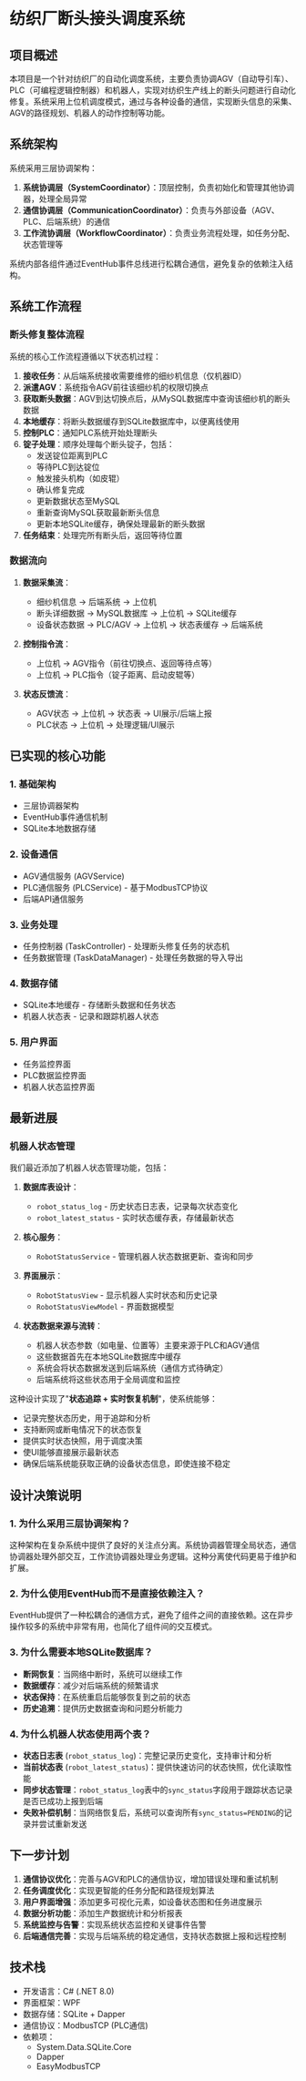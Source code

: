 # 纺织厂断头接头调度系统

## 项目概述

本项目是一个针对纺织厂的自动化调度系统，主要负责协调AGV（自动导引车）、PLC（可编程逻辑控制器）和机器人，实现对纺织生产线上的断头问题进行自动化修复。系统采用上位机调度模式，通过与各种设备的通信，实现断头信息的采集、AGV的路径规划、机器人的动作控制等功能。

## 系统架构

系统采用三层协调架构：

1. **系统协调层（SystemCoordinator）**：顶层控制，负责初始化和管理其他协调器，处理全局异常
2. **通信协调层（CommunicationCoordinator）**：负责与外部设备（AGV、PLC、后端系统）的通信
3. **工作流协调层（WorkflowCoordinator）**：负责业务流程处理，如任务分配、状态管理等

系统内部各组件通过EventHub事件总线进行松耦合通信，避免复杂的依赖注入结构。

## 系统工作流程

### 断头修复整体流程

系统的核心工作流程遵循以下状态机过程：

1. **接收任务**：从后端系统接收需要维修的细纱机信息（仅机器ID）
2. **派遣AGV**：系统指令AGV前往该细纱机的权限切换点
3. **获取断头数据**：AGV到达切换点后，从MySQL数据库中查询该细纱机的断头数据
4. **本地缓存**：将断头数据缓存到SQLite数据库中，以便离线使用
5. **控制PLC**：通知PLC系统开始处理断头
6. **锭子处理**：顺序处理每个断头锭子，包括：
   - 发送锭位距离到PLC
   - 等待PLC到达锭位
   - 触发接头机构（如皮辊）
   - 确认修复完成
   - 更新数据状态至MySQL
   - 重新查询MySQL获取最新断头信息
   - 更新本地SQLite缓存，确保处理最新的断头数据
7. **任务结束**：处理完所有断头后，返回等待位置

### 数据流向

1. **数据采集流**：
   - 细纱机信息 → 后端系统 → 上位机
   - 断头详细数据 → MySQL数据库 → 上位机 → SQLite缓存
   - 设备状态数据 → PLC/AGV → 上位机 → 状态表缓存 → 后端系统

2. **控制指令流**：
   - 上位机 → AGV指令（前往切换点、返回等待点等）
   - 上位机 → PLC指令（锭子距离、启动皮辊等）

3. **状态反馈流**：
   - AGV状态 → 上位机 → 状态表 → UI展示/后端上报
   - PLC状态 → 上位机 → 处理逻辑/UI展示

## 已实现的核心功能

### 1. 基础架构
- 三层协调器架构
- EventHub事件通信机制
- SQLite本地数据存储

### 2. 设备通信
- AGV通信服务 (AGVService)
- PLC通信服务 (PLCService) - 基于ModbusTCP协议
- 后端API通信服务

### 3. 业务处理
- 任务控制器 (TaskController) - 处理断头修复任务的状态机
- 任务数据管理 (TaskDataManager) - 处理任务数据的导入导出

### 4. 数据存储
- SQLite本地缓存 - 存储断头数据和任务状态
- 机器人状态表 - 记录和跟踪机器人状态

### 5. 用户界面
- 任务监控界面
- PLC数据监控界面
- 机器人状态监控界面

## 最新进展

### 机器人状态管理

我们最近添加了机器人状态管理功能，包括：

1. **数据库表设计**：
   - `robot_status_log` - 历史状态日志表，记录每次状态变化
   - `robot_latest_status` - 实时状态缓存表，存储最新状态

2. **核心服务**：
   - `RobotStatusService` - 管理机器人状态数据更新、查询和同步

3. **界面展示**：
   - `RobotStatusView` - 显示机器人实时状态和历史记录
   - `RobotStatusViewModel` - 界面数据模型

4. **状态数据来源与流转**：
   - 机器人状态参数（如电量、位置等）主要来源于PLC和AGV通信
   - 这些数据首先在本地SQLite数据库中缓存
   - 系统会将状态数据发送到后端系统（通信方式待确定）
   - 后端系统将这些状态用于全局调度和监控

这种设计实现了"**状态追踪 + 实时恢复机制**"，使系统能够：
- 记录完整状态历史，用于追踪和分析
- 支持断网或断电情况下的状态恢复
- 提供实时状态快照，用于调度决策
- 使UI能够直接展示最新状态
- 确保后端系统能获取正确的设备状态信息，即使连接不稳定

## 设计决策说明

### 1. 为什么采用三层协调架构？
这种架构在复杂系统中提供了良好的关注点分离。系统协调器管理全局状态，通信协调器处理外部交互，工作流协调器处理业务逻辑。这种分离使代码更易于维护和扩展。

### 2. 为什么使用EventHub而不是直接依赖注入？
EventHub提供了一种松耦合的通信方式，避免了组件之间的直接依赖。这在异步操作较多的系统中非常有用，也简化了组件间的交互模式。

### 3. 为什么需要本地SQLite数据库？
- **断网恢复**：当网络中断时，系统可以继续工作
- **数据缓存**：减少对后端系统的频繁请求
- **状态保持**：在系统重启后能够恢复到之前的状态
- **历史追溯**：提供历史数据查询和问题分析能力

### 4. 为什么机器人状态使用两个表？
- **状态日志表** (`robot_status_log`)：完整记录历史变化，支持审计和分析
- **当前状态表** (`robot_latest_status`)：提供快速访问的状态快照，优化读取性能
- **同步状态管理**：`robot_status_log`表中的`sync_status`字段用于跟踪状态记录是否已成功上报到后端
- **失败补偿机制**：当网络恢复后，系统可以查询所有`sync_status=PENDING`的记录并尝试重新发送

## 下一步计划

1. **通信协议优化**：完善与AGV和PLC的通信协议，增加错误处理和重试机制
2. **任务调度优化**：实现更智能的任务分配和路径规划算法
3. **用户界面增强**：添加更多可视化元素，如设备状态图和任务进度展示
4. **数据分析功能**：添加生产数据统计和分析报表
5. **系统监控与告警**：实现系统状态监控和关键事件告警
6. **后端通信完善**：实现与后端系统的稳定通信，支持状态数据上报和远程控制

## 技术栈

- 开发语言：C# (.NET 8.0)
- 界面框架：WPF
- 数据存储：SQLite + Dapper
- 通信协议：ModbusTCP (PLC通信)
- 依赖项：
  - System.Data.SQLite.Core
  - Dapper
  - EasyModbusTCP